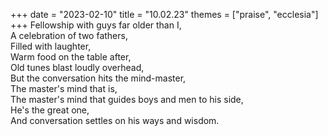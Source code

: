 +++
date = "2023-02-10"
title = "10.02.23"
themes = ["praise", "ecclesia"]
+++
Fellowship with guys far older than I,  
A celebration of two fathers,  
Filled with laughter,  
Warm food on the table after,  
Old tunes blast loudly overhead,  
But the conversation hits the mind-master,  
The master's mind that is,  
The master's mind that guides boys and men to his side,  
He's the great one,  
And conversation settles on his ways and wisdom.
